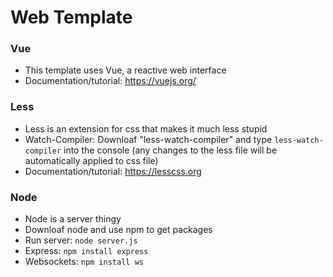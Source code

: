 # Web Template

### Vue
- This template uses Vue, a reactive web interface
- Documentation/tutorial: https://vuejs.org/

### Less
- Less is an extension for css that makes it much less stupid
- Watch-Compiler: Downloaf "less-watch-compiler" and type `less-watch-compiler` into the console (any changes to the less file will be automatically applied to css file)
- Documentation/tutorial: https://lesscss.org

### Node
- Node is a server thingy
- Downloaf node and use npm to get packages
- Run server: `node server.js`
- Express: `npm install express`
- Websockets: `npm install ws`
